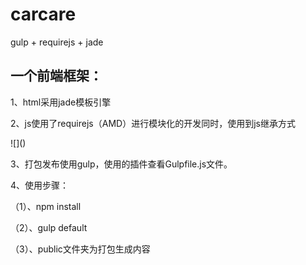 <h1> carcare </h1>
<p>gulp + requirejs + jade</p>

<h2>一个前端框架：</h2>
<p>1、html采用jade模板引擎</P>
<p>2、js使用了requirejs（AMD）进行模块化的开发同时，使用到js继承方式</P>
![]()
<p>3、打包发布使用gulp，使用的插件查看Gulpfile.js文件。</P>
<p>4、使用步骤：</P>
   <p>（1）、npm install</P>
   <p>（2）、gulp default</P>
   <p>（3）、public文件夹为打包生成内容</P>
